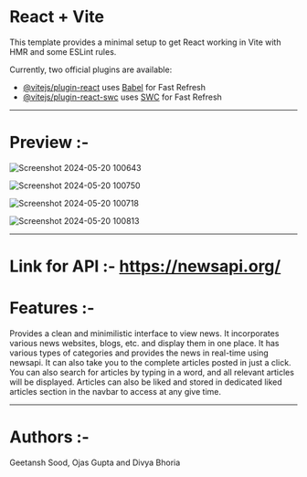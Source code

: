 # React + Vite

This template provides a minimal setup to get React working in Vite with HMR and some ESLint rules.

Currently, two official plugins are available:

- [@vitejs/plugin-react](https://github.com/vitejs/vite-plugin-react/blob/main/packages/plugin-react/README.md) uses [Babel](https://babeljs.io/) for Fast Refresh
- [@vitejs/plugin-react-swc](https://github.com/vitejs/vite-plugin-react-swc) uses [SWC](https://swc.rs/) for Fast Refresh

------

# Preview :-

![Screenshot 2024-05-20 100643](https://github.com/geetansh-fgu/News-Website/assets/123066928/b6522c92-a3de-4e3b-9cfd-d951cc5a9314)

![Screenshot 2024-05-20 100750](https://github.com/geetansh-fgu/News-Website/assets/123066928/d7aa325c-a0bb-4f72-8627-1aeda363299c)

![Screenshot 2024-05-20 100718](https://github.com/geetansh-fgu/News-Website/assets/123066928/10c324d3-f97a-48ab-9a11-1d94c1aa6d96)

![Screenshot 2024-05-20 100813](https://github.com/geetansh-fgu/News-Website/assets/123066928/19558847-556a-4714-a9eb-5eec6e768022)

------

# Link for API :- https://newsapi.org/

# Features :-

Provides a clean and minimilistic interface to view news. It incorporates various news websites, blogs, etc. and display them in one place. It has various types of categories and provides the news in real-time using newsapi. It can also take you to the complete articles posted in just a click. You can also search for articles by typing in a word, and all relevant articles will be displayed. Articles can also be liked and stored in dedicated liked articles section in the navbar to access at any give time.

-----

# Authors :-

Geetansh Sood, Ojas Gupta and Divya Bhoria

